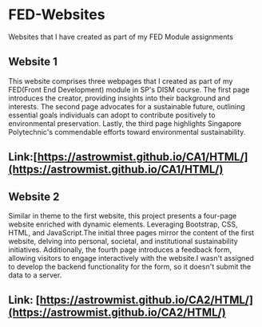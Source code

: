 # FED-Websites
Websites that I have created as part of my FED Module assignments

## Website 1
This website comprises three webpages that I created as part of my FED(Front End Development) module in SP's DISM course. The first page introduces the creator, providing insights into their background and interests. The second page advocates for a sustainable future, outlining essential goals individuals can adopt to contribute positively to environmental preservation. Lastly, the third page highlights Singapore Polytechnic's commendable efforts toward environmental sustainability.

## Link:[https://astrowmist.github.io/CA1/HTML/](https://astrowmist.github.io/CA1/HTML/)

## Website 2
Similar in theme to the first website, this project presents a four-page website enriched with dynamic elements. Leveraging Bootstrap, CSS, HTML, and JavaScript.The initial three pages mirror the content of the first website, delving into personal, societal, and institutional sustainability initiatives. Additionally, the fourth page introduces a feedback form, allowing visitors to engage interactively with the website.I wasn't assigned to develop the backend functionality for the form, so it doesn't submit the data to a server.

## Link: [https://astrowmist.github.io/CA2/HTML/](https://astrowmist.github.io/CA2/HTML/)